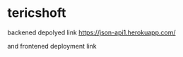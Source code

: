 # tericshoft
backened depolyed link https://json-api1.herokuapp.com/

and frontened deployment link 

